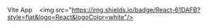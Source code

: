 Vite App
   <img src="https://img.shields.io/badge/React-61DAFB?style=flat&logo=React&logoColor=white"/>

